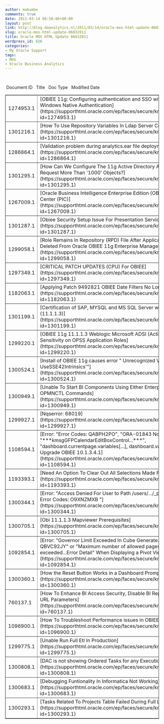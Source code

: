```yaml
---
author: makumbe
comments: true
date: 2011-03-14 08:58:06+00:00
layout: post
link: http://blog.daanalytics.nl/2011/03/14/oracle-mos-html-update-06032011/
slug: oracle-mos-html-update-06032011
title: Oracle MOS HTML Update 06032011
wordpress_id: 826
categories:
- My Oracle Support
tags:
- MOS
- Oracle Business Analytics
---
```


 
<table cellpadding="2" cellspacing="3" align="center" border="1" width="100%" >
<tbody >
<tr >
 Document ID 
 Title 
 Doc Type 
 Modified Date 
</tr>
<tr >

<td >1274953.1
</td>

<td >[OBIEE 11g: Configuring authentication and SSO with Active Directory and Windows Native Authentication](https://supporthtml.oracle.com/ep/faces/secure/km/DocumentDisplay.jspx?id=1274953.1)
</td>

<td >BULLETIN
</td>

<td >02-MAR-11
</td>
</tr>
<tr >

<td >1301216.1
</td>

<td >[How To Use Repository Variables In Ldap Server Connection?](https://supporthtml.oracle.com/ep/faces/secure/km/DocumentDisplay.jspx?id=1301216.1)
</td>

<td >HOWTO
</td>

<td >04-MAR-11
</td>
</tr>
<tr >

<td >1286864.1
</td>

<td >[Validation problem during analytics.ear file deployment](https://supporthtml.oracle.com/ep/faces/secure/km/DocumentDisplay.jspx?id=1286864.1)
</td>

<td >PROBLEM
</td>

<td >03-MAR-11
</td>
</tr>
<tr >

<td >1301295.1
</td>

<td >[How Can We Configure The 11g Active Directory Authenticator Provider To Request More Than '1000' Objects?](https://supporthtml.oracle.com/ep/faces/secure/km/DocumentDisplay.jspx?id=1301295.1)
</td>

<td >HOWTO
</td>

<td >04-MAR-11
</td>
</tr>
<tr >

<td >1267009.1
</td>

<td >[Oracle Business Intelligence Enterprise Edition (OBIEE) Product Information Center (PIC)](https://supporthtml.oracle.com/ep/faces/secure/km/DocumentDisplay.jspx?id=1267009.1)
</td>

<td >ALERT
</td>

<td >03-MAR-11
</td>
</tr>
<tr >

<td >1301287.1
</td>

<td >[Obiee Security Setup Issue For Presentation Services](https://supporthtml.oracle.com/ep/faces/secure/km/DocumentDisplay.jspx?id=1301287.1)
</td>

<td >PROBLEM
</td>

<td >04-MAR-11
</td>
</tr>
<tr >

<td >1299058.1
</td>

<td >[Role Remains In Repository (RPD) File After Application Role Had Been Deleted From Oracle OBIEE 11g Enterprise Manager](https://supporthtml.oracle.com/ep/faces/secure/km/DocumentDisplay.jspx?id=1299058.1)
</td>

<td >PROBLEM
</td>

<td >01-MAR-11
</td>
</tr>
<tr >

<td >1297349.1
</td>

<td >[CRITICAL PATCH UPDATES (CPU) For OBIEE](https://supporthtml.oracle.com/ep/faces/secure/km/DocumentDisplay.jspx?id=1297349.1)
</td>

<td >HOWTO
</td>

<td >02-MAR-11
</td>
</tr>
<tr >

<td >1182063.1
</td>

<td >[Applying Patch 9492821 OBIEE Date Filters No Longer Work](https://supporthtml.oracle.com/ep/faces/secure/km/DocumentDisplay.jspx?id=1182063.1)
</td>

<td >PROBLEM
</td>

<td >03-MAR-11
</td>
</tr>
<tr >

<td >1301199.1
</td>

<td >[Certification of SAP, MYSQL and MS SQL Server with OBIEE 11g (11.1.1.3)](https://supporthtml.oracle.com/ep/faces/secure/km/DocumentDisplay.jspx?id=1301199.1)
</td>

<td >HOWTO
</td>

<td >04-MAR-11
</td>
</tr>
<tr >

<td >1299220.1
</td>

<td >[OBIEE 11g 11.1.1.3 Weblogic Microsoft ADSI (Active Directory) Case Sensitivity on OPSS Application Roles](https://supporthtml.oracle.com/ep/faces/secure/km/DocumentDisplay.jspx?id=1299220.1)
</td>

<td >PROBLEM
</td>

<td >02-MAR-11
</td>
</tr>
<tr >

<td >1300524.1
</td>

<td >[Install of OBIEE 11g causes error " Unrecognized VM option '-UseSSE42Intrinsics'"](https://supporthtml.oracle.com/ep/faces/secure/km/DocumentDisplay.jspx?id=1300524.1)
</td>

<td >HOWTO
</td>

<td >02-MAR-11
</td>
</tr>
<tr >

<td >1300949.1
</td>

<td >[Unable To Start BI Components Using Either Enterprise Manager Or OPMNCTL Commands](https://supporthtml.oracle.com/ep/faces/secure/km/DocumentDisplay.jspx?id=1300949.1)
</td>

<td >PROBLEM
</td>

<td >03-MAR-11
</td>
</tr>
<tr >

<td >1299927.1
</td>

<td >[Nqserror: 68019](https://supporthtml.oracle.com/ep/faces/secure/km/DocumentDisplay.jspx?id=1299927.1)
</td>

<td >HOWTO
</td>

<td >01-MAR-11
</td>
</tr>
<tr >

<td >1108594.1
</td>

<td >[Error: "Error Codes: QABPH2PO", "ORA-01843 Not a Valid Month", "***kmsgGFPCalendarEditBoxControl...***", "dashboard.currentpage.variables[...], dashboard.variables[...]" After Upgrade OBIEE 10.1.3.4.1](https://supporthtml.oracle.com/ep/faces/secure/km/DocumentDisplay.jspx?id=1108594.1)
</td>

<td >PROBLEM
</td>

<td >03-MAR-11
</td>
</tr>
<tr >

<td >1193393.1
</td>

<td >[Need An Option To Clear Out All Selections Made For Date Prompts](https://supporthtml.oracle.com/ep/faces/secure/km/DocumentDisplay.jspx?id=1193393.1)
</td>

<td >HOWTO
</td>

<td >03-MAR-11
</td>
</tr>
<tr >

<td >1300344.1
</td>

<td >[Error: "Access Denied For User to Path /users/.../_portal/dashboard Layout. Error Codes: O9XNZMXB "](https://supporthtml.oracle.com/ep/faces/secure/km/DocumentDisplay.jspx?id=1300344.1)
</td>

<td >REFERENCE
</td>

<td >03-MAR-11
</td>
</tr>
<tr >

<td >1300705.1
</td>

<td >[Obi 11.1.1.3 Mapviewer Prerequisites](https://supporthtml.oracle.com/ep/faces/secure/km/DocumentDisplay.jspx?id=1300705.1)
</td>

<td >HOWTO
</td>

<td >03-MAR-11
</td>
</tr>
<tr >

<td >1092854.1
</td>

<td >[Error: "Governor Limit Exceeded In Cube Generate. Error Codes: QBVC92JY" or "Maximum number of allowed pages in Pivot Table exceeded...Error Detail" When Displaying a Pivot View or Chart](https://supporthtml.oracle.com/ep/faces/secure/km/DocumentDisplay.jspx?id=1092854.1)
</td>

<td >PROBLEM
</td>

<td >04-MAR-11
</td>
</tr>
<tr >

<td >1300360.1
</td>

<td >[How the Reset Button Works in a Dashboard Prompt](https://supporthtml.oracle.com/ep/faces/secure/km/DocumentDisplay.jspx?id=1300360.1)
</td>

<td >HOWTO
</td>

<td >02-MAR-11
</td>
</tr>
<tr >

<td >760137.1
</td>

<td >[How To Enhance BI Access Security, Disable BI Reports via GO and Other URL Parameters](https://supporthtml.oracle.com/ep/faces/secure/km/DocumentDisplay.jspx?id=760137.1)
</td>

<td >HOWTO
</td>

<td >28-FEB-11
</td>
</tr>
<tr >

<td >1096900.1
</td>

<td >[How To Troubleshoot Performance issues in OBIEE 10g?](https://supporthtml.oracle.com/ep/faces/secure/km/DocumentDisplay.jspx?id=1096900.1)
</td>

<td >TROUBLESHOOTING
</td>

<td >01-MAR-11
</td>
</tr>
<tr >

<td >1299775.1
</td>

<td >[Unable Run Full Etl In Production](https://supporthtml.oracle.com/ep/faces/secure/km/DocumentDisplay.jspx?id=1299775.1)
</td>

<td >PROBLEM
</td>

<td >28-FEB-11
</td>
</tr>
<tr >

<td >1300808.1
</td>

<td >[DAC is not showing Ordered Tasks for any Execution Plan](https://supporthtml.oracle.com/ep/faces/secure/km/DocumentDisplay.jspx?id=1300808.1)
</td>

<td >PROBLEM
</td>

<td >03-MAR-11
</td>
</tr>
<tr >

<td >1300683.1
</td>

<td >[Debugging Funtionality In Informatica Not Working](https://supporthtml.oracle.com/ep/faces/secure/km/DocumentDisplay.jspx?id=1300683.1)
</td>

<td >HOWTO
</td>

<td >03-MAR-11
</td>
</tr>
<tr >

<td >1300293.1
</td>

<td >[Tasks Related To Projects Table Failed During Full Load](https://supporthtml.oracle.com/ep/faces/secure/km/DocumentDisplay.jspx?id=1300293.1)
</td>

<td >PROBLEM
</td>

<td >02-MAR-11
</td>
</tr>
</tbody>
</table>
